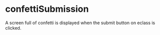 # confettiSubmission
A screen full of confetti is displayed when the submit button on eclass is clicked.
